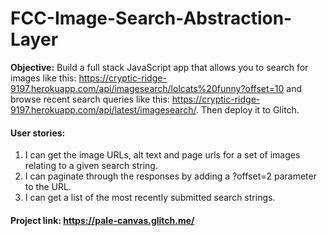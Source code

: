 # FCC-Image-Search-Abstraction-Layer

**Objective:** Build a full stack JavaScript app that allows you to search for images like this: https://cryptic-ridge-9197.herokuapp.com/api/imagesearch/lolcats%20funny?offset=10 and browse recent search queries like this: https://cryptic-ridge-9197.herokuapp.com/api/latest/imagesearch/. Then deploy it to Glitch.
#### User stories:
  1. I can get the image URLs, alt text and page urls for a set of images relating to a given search string.
  2. I can paginate through the responses by adding a ?offset=2 parameter to the URL.
  3. I can get a list of the most recently submitted search strings.
#### Project link: https://pale-canvas.glitch.me/